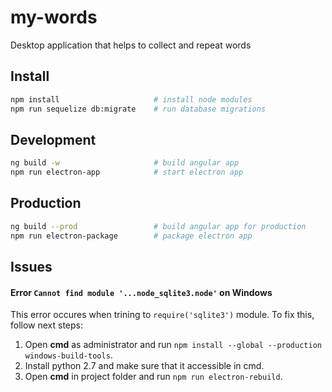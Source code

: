 # my-words

Desktop application that helps to collect and repeat words

## Install
```bash
npm install                     # install node modules
npm run sequelize db:migrate    # run database migrations
```

## Development
```bash
ng build -w                     # build angular app
npm run electron-app            # start electron app
```

## Production
```bash
ng build --prod                 # build angular app for production
npm run electron-package        # package electron app
```

## Issues

#### Error `Cannot find module '...node_sqlite3.node'` on Windows
This error occures when trining to `require('sqlite3')` module. To fix this, follow next steps:
1. Open **cmd** as administrator and run `npm install --global --production windows-build-tools`.
2. Install python 2.7 and make sure that it accessible in cmd.
3. Open **cmd** in project folder and run `npm run electron-rebuild`.

